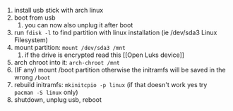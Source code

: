 
1. install usb stick with arch linux
2. boot from usb 
	1. you can now also unplug it after boot
3. run `fdisk -l` to find partition with linux installation (ie /dev/sda3 Linux Filesystem)
4. mount partition: `mount /dev/sda3 /mnt`
	1. if the drive is encrypted read this [[Open Luks device]]
6. arch chroot into it: `arch-chroot /mnt`
7. (IF any) mount /boot partition otherwise the initramfs will be saved in the wrong `/boot`
8. rebuild initramfs: `mkinitcpio -p linux` (if that doesn't work yes try `pacman -S linux` only)
9. shutdown, unplug usb, reboot